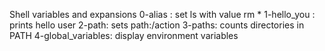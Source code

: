 Shell variables and expansions
0-alias : set ls with value rm *
1-hello_you : prints hello user
2-path: sets path:/action
3-paths: counts directories in PATH
4-global_variables: display environment variables
